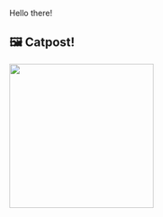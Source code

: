 Hello there!



## 🖼️ Catpost!

<sub>
    <img src="https://cdn2.thecatapi.com/images/e97.jpg" height="256">
</sub>


